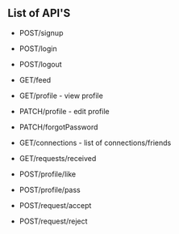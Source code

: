 ## List of API'S

- POST/signup
- POST/login
- POST/logout

- GET/feed
- GET/profile - view profile
- PATCH/profile - edit profile 
- PATCH/forgotPassword

- GET/connections - list of connections/friends
- GET/requests/received

- POST/profile/like
- POST/profile/pass

- POST/request/accept
- POST/request/reject 


